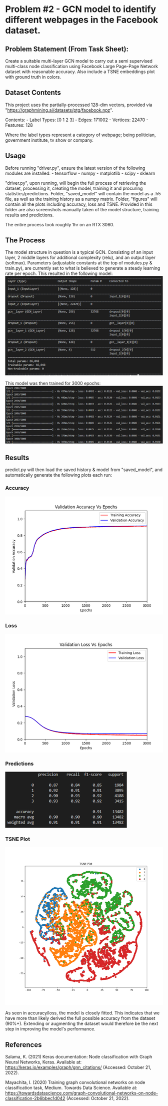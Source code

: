 # Problem #2 - GCN model to identify different webpages in the Facebook dataset.

## Problem Statement (From Task Sheet):
Create a suitable multi-layer GCN model to carry out a semi supervised multi-class node classification using Facebook Large Page-Page Network dataset with reasonable accuracy. Also include a TSNE embeddings plot with ground truth in colors.

## Dataset Contents
This project uses the partially-processed 128-dim vectors, provided via "https://graphmining.ai/datasets/ptg/facebook.npz".

Contents:
    - Label Types:    [0 1 2 3]
    - Edges:          171002
    - Vertices:       22470
    - Features:       128

Where the label types represent a category of webpage; being politician, government institute, tv show or company.

## Usage
Before running "driver.py", ensure the latest version of the following modules are installed:
    - tensorflow
    - numpy
    - matplotlib
    - scipy
    - sklearn

"driver.py", upon running, will begin the full process of retrieving the dataset, processing it, creating the model, training it and procuring statistics/predictions.
Folder, "saved_model" will contain the model as a .h5 file, as well as the training history as a numpy matrix.
Folder, "figures" will contain all the plots including accuracy, loss and TSNE. Provided in this folder are also screenshots manually taken of the model structure, training results and predictions.

The entire process took roughly 1hr on an RTX 3060.

## The Process
The model structure in question is a typical GCN. Consisting of an input layer, 2 middle layers for additional complexity (relu), and an output layer (softmax).
Parameters (adjustable constants at the top of modules.py & train.py), are currently set to what is believed to generate a steady learning rate per epoch.
This resulted in the following model:
![Model](figures\model.png)

This model was then trained for 3000 epochs:
![Training](figures\training.png)

## Results
predict.py will then load the saved history & model from "saved_model", and automatically generate the following plots each run:

### Accuracy
![Accuracy](figures\acc.png)

### Loss
![Loss](figures\loss.png)

### Predictions
![Predictions](figures\predictions.png)

### TSNE Plot
![TSNE](figures\TSNE.png)

As seen in accuracy/loss, the model is closely fitted. This indicates that we have more than likely derived the full possible accuracy from the dataset (90%+). Extending or augmenting the dataset would therefore be the next step in improving the model's performance.

## References
Salama, K. (2021) Keras documentation: Node classification with Graph Neural Networks, Keras. Available at: https://keras.io/examples/graph/gnn_citations/ (Accessed: October 21, 2022). 

Mayachita, I. (2020) Training graph convolutional networks on node classification task, Medium. Towards Data Science. Available at: https://towardsdatascience.com/graph-convolutional-networks-on-node-classification-2b6bbec1d042 (Accessed: October 21, 2022). 